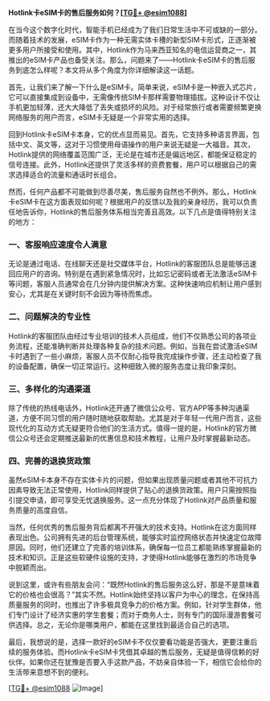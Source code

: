 **Hotlink卡eSIM卡的售后服务如何？[[TG💪+ @esim1088](https://t.me/s/esim1088)]**

在当今这个数字化时代，智能手机已经成为了我们日常生活中不可或缺的一部分。而随着技术的发展，eSIM卡作为一种无需实体卡槽的新型SIM卡形式，正逐渐被更多用户所接受和使用。其中，Hotlink作为马来西亚知名的电信运营商之一，其推出的eSIM卡产品也备受关注。那么，问题来了——Hotlink卡eSIM卡的售后服务到底怎么样呢？本文将从多个角度为你详细解读这一话题。

首先，让我们来了解一下什么是eSIM卡。简单来说，eSIM卡是一种嵌入式芯片，它可以直接集成到设备中，无需像传统SIM卡那样需要物理插拔。这种设计不仅让手机更加轻薄，还大大降低了丢失或损坏的风险。对于经常旅行或者需要频繁更换网络服务的用户而言，eSIM卡无疑是一个非常实用的选择。

回到Hotlink卡eSIM卡本身，它的优点显而易见。首先，它支持多种语言界面，包括中文、英文等，这对于习惯使用母语操作的用户来说无疑是一大福音。其次，Hotlink提供的网络覆盖范围广泛，无论是在城市还是偏远地区，都能保证稳定的信号连接。此外，Hotlink还提供了灵活多样的资费套餐，用户可以根据自己的需求选择适合的流量和通话时长组合。

然而，任何产品都不可能做到尽善尽美，售后服务自然也不例外。那么，Hotlink卡eSIM卡在这方面表现如何呢？根据用户的反馈以及我的亲身经历，我可以负责任地告诉你，Hotlink的售后服务体系相当完善且高效。以下几点是值得特别关注的地方：

### **一、客服响应速度令人满意**
无论是通过电话、在线聊天还是社交媒体平台，Hotlink的客服团队总是能够迅速回应用户的咨询。特别是在遇到紧急情况时，比如忘记密码或者无法激活eSIM卡等问题，客服人员通常会在几分钟内提供解决方案。这种快速响应机制让用户感到安心，尤其是在关键时刻不会因为等待而焦虑。

### **二、问题解决的专业性**
Hotlink的客服团队由经过专业培训的技术人员组成，他们不仅熟悉公司的各项业务流程，还能准确判断并处理各种复杂的技术问题。例如，当我在尝试激活eSIM卡时遇到了一些小麻烦，客服人员不仅耐心指导我完成操作步骤，还主动检查了我的设备配置，确保一切正常运行。这种细致入微的服务态度让我印象深刻。

### **三、多样化的沟通渠道**
除了传统的热线电话外，Hotlink还开通了微信公众号、官方APP等多种沟通渠道，方便不同习惯的用户随时随地获取帮助。尤其是对于年轻一代用户而言，这些现代化的互动方式无疑更符合他们的生活方式。值得一提的是，Hotlink的官方微信公众号还会定期推送最新的优惠信息和技术教程，让用户及时掌握最新动态。

### **四、完善的退换货政策**
虽然eSIM卡本身不存在实体卡片的问题，但如果出现质量问题或者其他不可抗力因素导致无法正常使用，Hotlink同样提供了贴心的退换货政策。用户只需按照指引提交申请，即可享受无忧退换服务。这一点充分体现了Hotlink对产品质量和服务质量的高度自信。

当然，任何优秀的售后服务背后都离不开强大的技术支持。Hotlink在这方面同样表现出色。公司拥有先进的后台管理系统，能够实时监控网络状态并快速定位故障原因。同时，他们还建立了完善的培训体系，确保每一位员工都能熟练掌握最新的技术和知识。正是这些软硬件设施的支持，才使得Hotlink能够在激烈的市场竞争中脱颖而出。

说到这里，或许有些朋友会问：“既然Hotlink的售后服务这么好，那是不是意味着它的价格也会很高？”其实不然。Hotlink始终坚持以客户为中心的理念，在保持高质量服务的同时，也推出了许多极具竞争力的价格方案。例如，针对学生群体，他们专门设计了经济实惠的学生套餐；而对于商务人士，则有专门的国际漫游套餐可供选择。总之，无论你是哪类用户，都能在这里找到最适合自己的选项。

最后，我想说的是，选择一款好的eSIM卡不仅仅要看功能是否强大，更要注重后续的服务体验。而Hotlink卡eSIM卡凭借其卓越的售后服务，无疑是值得信赖的好伙伴。如果你还在犹豫是否要入手这款产品，不妨亲自体验一下，相信它会给你的生活带来意想不到的便利。

[[TG💪+ @esim1088](https://t.me/s/esim1088) ![Image](https://i.postimg.cc/4NQfJmqS/Snipaste-2025-05-13-00-14-12.png)]